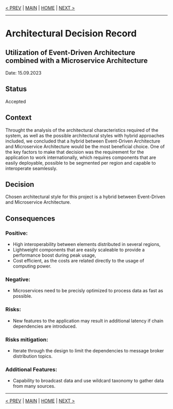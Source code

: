 [< PREV](ADR001.md) | [MAIN](../README.md) | [HOME](README.md) | [NEXT >](ADR003.md)

---

# Architectural Decision Record
## Utilization of Event-Driven Architecture combined with a Microservice Architecture
Date: 15.09.2023

## Status
Accepted

## Context
Throught the analysis of the architectural characteristics required of the system, as well as the possible architectural styles with hybrid approaches included, we concluded that a hybrid between Event-Driven Architecture and Microservice Architecture would be the most beneficial choice. One of the key factors to make that decision was the requirement for the application to work internationally, which requires components that are easily deployable, possible to be segmented per region and capable to interoperate seamlessly.

## Decision
Chosen architectural style for this project is a hybrid between Event-Driven and Microservice Architecture.

## Consequences

### Positive:
- High interoperability between elements distributed in several regions,
- Lightweight components that are easily scaleable to provide a performance boost during peak usage,
- Cost efficient, as the costs are related directly to the usage of computing power.

### Negative:
- Microservices need to be precisly optimized to process data as fast as possible.

### Risks:
- New features to the application may result in additional latency if chain dependencies are introduced.

### Risks mitigation:
- Iterate through the design to limit the dependencies to message broker distribution topics.

### Additional Features:
- Capability to broadcast data and use wildcard taxonomy to gather data from many sources.

------

[< PREV](ADR001.md) | [MAIN](../README.md) | [HOME](README.md) | [NEXT >](ADR003.md)
